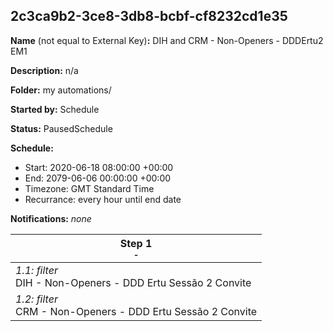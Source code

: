 ## 2c3ca9b2-3ce8-3db8-bcbf-cf8232cd1e35

**Name** (not equal to External Key)**:** DIH and CRM - Non-Openers - DDDErtu2 EM1

**Description:** n/a

**Folder:** my automations/

**Started by:** Schedule

**Status:** PausedSchedule

**Schedule:**

* Start: 2020-06-18 08:00:00 +00:00
* End: 2079-06-06 00:00:00 +00:00
* Timezone: GMT Standard Time
* Recurrance: every hour until end date

**Notifications:** _none_


| Step 1<br>_<small>-</small>_ |
| --- |
| _1.1: filter_<br>DIH - Non-Openers - DDD Ertu Sessão 2 Convite |
| _1.2: filter_<br>CRM - Non-Openers - DDD Ertu Sessão 2 Convite |

